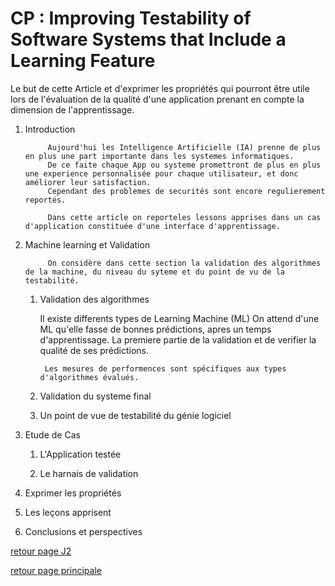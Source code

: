 # CP : Improving Testability of Software Systems that Include a Learning Feature

Le but de cette Article et d'exprimer les propriétés  qui pourront être utile lors de l'évaluation de la qualité d'une application prenant en compte la dimension de l'apprentissage.

1. Introduction

            Aujourd'hui les Intelligence Artificielle (IA) prenne de plus en plus une part importante dans les systemes informatiques.
            De ce faite chaque App ou systeme promettront de plus en plus une experience personnalisée pour chaque utilisateur, et donc améliorer leur satisfaction.
            Cependant des problemes de securités sont encore regulierement reportés.

            Dans cette article on reporteles lessons apprises dans un cas d'application constituée d'une interface d'apprentissage.

2. Machine learning et Validation

            On considère dans cette section la validation des algorithmes de la machine, du niveau du syteme et du point de vu de la testabilité.
            
    1. Validation des algorithmes
    
        Il existe differents types de Learning Machine (ML)
        On attend d'une ML qu'elle fasse de bonnes prédictions, apres un temps d'apprentissage.
        La premiere partie de la validation et de verifier la qualité de ses prédictions.

            Les mesures de performences sont spécifiques aux types d'algorithmes évalués.

    2. Validation du systeme final
    
    3. Un point de vue de testabilité du génie logiciel


3. Etude de Cas

    1. L'Application testée

    2. Le harnais de validation

4. Exprimer les propriétés

5. Les leçons apprisent 

6. Conclusions et perspectives


[retour page J2](../journal/j2.mkd)

[retour page principale](../ListeDeNotes.mkd)